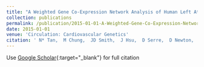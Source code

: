 ```yaml
---
title: "A Weighted Gene Co-Expression Network Analysis of Human Left Atrial Tissue Identifies Gene Modules Associated with Atrial Fibrillation"
collection: publications
permalink: /publication/2015-01-01-A-Weighted-Gene-Co-Expression-Network-Analysis-of-Human-Left-Atrial-Tissue-Identifies-Gene-Modules-Associated-with-Atrial-Fibrillation
date: 2015-01-01
venue: 'Circulation: Cardiovascular Genetics'
citation: ' N* Tan,  M Chung,  JD Smith,  J Hsu,  D Serre,  D Newton,  L Castel,  E Soltesz,  G Pettersson,  A Gillinov,  D Van,  J Barnard, &quot;A Weighted Gene Co-Expression Network Analysis of Human Left Atrial Tissue Identifies Gene Modules Associated with Atrial Fibrillation.&quot; Circulation: Cardiovascular Genetics, 2015.'
---
```

Use [Google Scholar](https://scholar.google.com/scholar?q=A+Weighted+Gene+Co+Expression+Network+Analysis+of+Human+Left+Atrial+Tissue+Identifies+Gene+Modules+Associated+with+Atrial+Fibrillation){:target="_blank"} for full citation